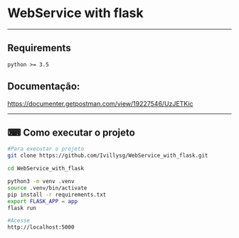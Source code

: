 # WebService with flask

---
## Requirements
```
python >= 3.5
```
## Documentação:

https://documenter.getpostman.com/view/19227546/UzJETKic

---

## ⌨ Como executar o projeto

```bash
#Para executar o projeto
git clone https://github.com/Ivillysg/WebService_with_flask.git

cd WebService_with_flask

python3 -m venv .venv
source .venv/bin/activate
pip install -r requirements.txt
export FLASK_APP = app
flask run
```


```bash
#Acesse
http://localhost:5000
```

